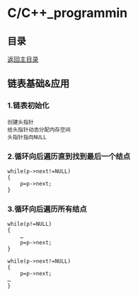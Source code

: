 # C/C++_programmin

## 目录
[返回主目录](https://github.com/NightBonsai/C-C-_programming/blob/main/README.md)

## 链表基础&应用

### 1.链表初始化

    创建头指针
    给头指针动态分配内存空间
    头指针指向NULL

### 2.循环向后遍历直到找到最后一个结点

    while(p->next!=NULL)						 
    {
        p=p->next;
    }

### 3.循环向后遍历所有结点
  
    while(p!=NULL)						 
    {
        …
        p=p->next;
    }
  	
    while(p->next!=NULL)
    {
        p=p->next;
  	…
    }
